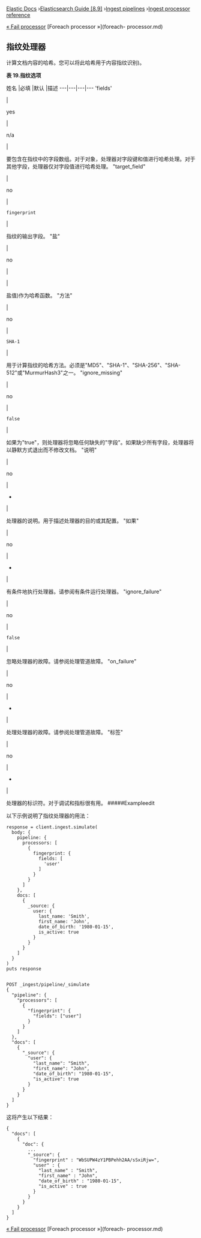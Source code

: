 

[Elastic Docs](/guide/) ›[Elasticsearch Guide [8.9]](index.md) ›[Ingest
pipelines](ingest.md) ›[Ingest processor reference](processors.md)

[« Fail processor](fail-processor.md) [Foreach processor »](foreach-
processor.md)

## 指纹处理器

计算文档内容的哈希。您可以将此哈希用于内容指纹识别)。

**表 19.指纹选项**

姓名 |必填 |默认 |描述 ---|---|---|--- 'fields'

|

yes

|

n/a

|

要包含在指纹中的字段数组。对于对象，处理器对字段键和值进行哈希处理。对于其他字段，处理器仅对字段值进行哈希处理。   "target_field"

|

no

|

`fingerprint`

|

指纹的输出字段。   "盐"

|

no

|

<none>

|

盐值)作为哈希函数。   "方法"

|

no

|

`SHA-1`

|

用于计算指纹的哈希方法。必须是"MD5"、"SHA-1"、"SHA-256"、"SHA-512"或"MurmurHash3"之一。   "ignore_missing"

|

no

|

`false`

|

如果为"true"，则处理器将忽略任何缺失的"字段"。如果缺少所有字段，处理器将以静默方式退出而不修改文档。   "说明"

|

no

|

-

|

处理器的说明。用于描述处理器的目的或其配置。   "如果"

|

no

|

-

|

有条件地执行处理器。请参阅有条件运行处理器。   "ignore_failure"

|

no

|

`false`

|

忽略处理器的故障。请参阅处理管道故障。   "on_failure"

|

no

|

-

|

处理处理器的故障。请参阅处理管道故障。   "标签"

|

no

|

-

|

处理器的标识符。对于调试和指标很有用。   #####Exampleedit

以下示例说明了指纹处理器的用法：

    
    
    response = client.ingest.simulate(
      body: {
        pipeline: {
          processors: [
            {
              fingerprint: {
                fields: [
                  'user'
                ]
              }
            }
          ]
        },
        docs: [
          {
            _source: {
              user: {
                last_name: 'Smith',
                first_name: 'John',
                date_of_birth: '1980-01-15',
                is_active: true
              }
            }
          }
        ]
      }
    )
    puts response
    
    
    POST _ingest/pipeline/_simulate
    {
      "pipeline": {
        "processors": [
          {
            "fingerprint": {
              "fields": ["user"]
            }
          }
        ]
      },
      "docs": [
        {
          "_source": {
            "user": {
              "last_name": "Smith",
              "first_name": "John",
              "date_of_birth": "1980-01-15",
              "is_active": true
            }
          }
        }
      ]
    }

这将产生以下结果：

    
    
    {
      "docs": [
        {
          "doc": {
            ...
            "_source": {
              "fingerprint" : "WbSUPW4zY1PBPehh2AA/sSxiRjw=",
              "user" : {
                "last_name" : "Smith",
                "first_name" : "John",
                "date_of_birth" : "1980-01-15",
                "is_active" : true
              }
            }
          }
        }
      ]
    }

[« Fail processor](fail-processor.md) [Foreach processor »](foreach-
processor.md)

